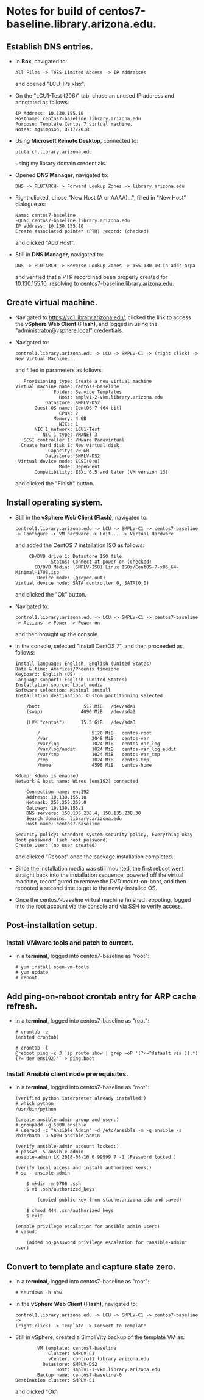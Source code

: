 # Notes for build of centos7-baseline.library.arizona.edu.

## Establish DNS entries.

*   In **Box**, navigated to:

        All Files -> TeSS Limited Access -> IP Addresses
		
	and opened "LCU-IPs.xlsx".
	
*   On the "LCU1-Test (206)" tab, chose an unused IP address and
    annotated as follows:
	
	    IP Address: 10.130.155.10
		Hostname: centos7-baseline.library.arizona.edu
		Purpose: Template Centos 7 virtual machine.
		Notes: mgsimpson, 8/17/2018

*   Using **Microsoft Remote Desktop**, connected to:

        plutarch.library.arizona.edu
		
	using my library domain credentials.
	
*   Opened **DNS Manager**, navigated to:

        DNS -> PLUTARCH- > Forward Lookup Zones -> library.arizona.edu
	
*   Right-clicked, chose "New Host (A or AAAA)...", filled in "New Host"
    dialogue as:
	
	    Name: centos7-baseline
		FQDN: centos7-baseline.library.arizona.edu
		IP address: 10.130.155.10
		Create associated pointer (PTR) record: (checked)
		
    and clicked "Add Host".
	
*   Still in **DNS Manager**, navigated to:

        DNS -> PLUTARCH -> Reverse Lookup Zones -> 155.130.10.in-addr.arpa
		
	and verified that a PTR record had been properly created for
    10.130.155.10, resolving to centos7-baseline.library.arizona.edu.
	
## Create virtual machine.

*   Navigated to https://vc1.library.arizona.edu/, clicked the
    link to access the **vSphere Web Client (Flash)**, and logged in
    using the "administrator@vsphere.local" credentials.
	
*   Navigated to:

        control1.library.arizona.edu -> LCU -> SMPLV-C1 -> (right click) -> New Virtual Machine...
	
	and filled in parameters as follows:

           Provisioning type: Create a new virtual machine
        Virtual machine name: centos7-baseline
                      Folder: Service Templates
                        Host: smplv1-2-vkm.library.arizona.edu
                   Datastore: SMPLV-DS2
               Guest OS name: CentOS 7 (64-bit)
                        CPUs: 2
                      Memory: 4 GB
                        NICs: 1
               NIC 1 network: LCU1-Test
                  NIC 1 type: VMXNET 3
           SCSI controller 1: VMware Paravirtual
          Create hard disk 1: New virtual disk
                    Capacity: 20 GB
                   Datastore: SMPLV-DS2
         Virtual device node: SCSI(0:0)
                        Mode: Dependent
               Compatibility: ESXi 6.5 and later (VM version 13)

    and clicked the "Finish" button.

## Install operating system.

*   Still in the **vSphere Web Client (Flash)**, navigated to:

        control1.library.arizona.edu -> LCU -> SMPLV-C1 -> centos7-baseline -> Configure -> VM hardware -> Edit... -> Virtual Hardware
		
	and added the CentOS 7 installation ISO as follows:
    
             CD/DVD drive 1: Datastore ISO file
                     Status: Connect at power on (checked)
               CD/DVD Media: (SMPLV-ISO) Linux ISOs/CentOS-7-x86_64-Minimal-1708.iso
                Device mode: (greyed out)
        Virtual device node: SATA controller 0, SATA(0:0)
        
    and clicked the "Ok" button.
	
*   Navigated to:
	
		control1.library.arizona.edu -> LCU -> SMPLV-C1 -> centos7-baseline -> Actions -> Power -> Power on

    and then brought up the console.
	
*   In the console, selected "Install CentOS 7", and then proceeded as follows:

		Install language: English, English (United States)
        Date & time: Americas/Phoenix timezone
        Keyboard: English (US)
        Language support: English (United States)
        Installation source: Local media
        Software selection: Minimal install
        Installation destination: Custom partitioning selected

	        /boot                512 MiB   /dev/sda1
			(swap)              4096 MiB   /dev/sda2
			
			(LVM "centos")      15.5 GiB   /dev/sda3
			
			    /                   5120 MiB   centos-root
			    /var                2048 MiB   centos-var
			    /var/log            1024 MiB   centos-var_log
			    /var/log/audit      1024 MiB   centos-var_log_audit
			    /var/tmp            1024 MiB   centos-var_tmp
			    /tmp                1024 MiB   centos-tmp
			    /home               4598 MiB   centos-home
					
		Kdump: Kdump is enabled
		Network & host name: Wires (ens192) connected

		    Connection name: ens192
			Address: 10.130.155.10
			Netmask: 255.255.255.0
			Gateway: 10.130.155.1
			DNS servers: 150.135.238.4, 150.135.238.30
			Search domains: library.arizona.edu
			Host name: centos7-baseline
			
		Security policy: Standard system security policy, Everything okay
		Root password: (set root password)
		Create User: (no user created)
		
    and clicked "Reboot" once the package installation completed.

*   Since the installation media was still mounted, the first reboot
    went straight back into the installation sequence; powered off the
	virtual machine, reconfigured to remove the DVD mount-on-boot, and
    then rebooted a second time to get to the newly-installed OS.

*   Once the centos7-baseline virtual machine finished rebooting, logged into
    the root account via the console and via SSH to verify access.

## Post-installation setup.

### Install VMware tools and patch to current.

*   In a **terminal**, logged into centos7-baseline as "root":

		# yum install open-vm-tools
        # yum update
		# reboot

## Add ping-on-reboot crontab entry for ARP cache refresh.

*   In a **terminal**, logged into centos7-baseline as "root":

        # crontab -e
		(edited crontab)

		# crontab -l
        @reboot ping -c 3 `ip route show | grep -oP '(?<=^default via )(.*)(?= dev ens192)'` > ping.boot

### Install Ansible client node prerequisites.

*   In a **terminal**, logged into centos7-baseline as "root":

	    (verified python interpreter already installed:)
	    # which python
		/usr/bin/python
		
		(create ansible-admin group and user:)
        # groupadd -g 5000 ansible
        # useradd -c "Ansible Admin" -d /etc/ansible -m -g ansible -s /bin/bash -u 5000 ansible-admin
        
        (verify ansible-admin account locked:)
        # passwd -S ansible-admin
		ansible-admin LK 2018-08-16 0 99999 7 -1 (Password locked.)

        (verify local access and install authorized keys:)
        # su - ansible-admin
            
            $ mkdir -m 0700 .ssh
            $ vi .ssh/authorized_keys
                
                (copied public key from stache.arizona.edu and saved)
                
            $ chmod 444 .ssh/authorized_keys
            $ exit

        (enable privilege escalation for ansible admin user:)
        # visudo
        
            (added no-password privilege escalation for "ansible-admin" user)

## Convert to template and capture state zero.

*   In a **terminal**, logged into centos7-baseline as "root":

        # shutdown -h now

*   In the **vSphere Web Client (Flash)**, navigated to:

        control1.library.arizona.edu -> LCU -> SMPLV-C1 -> centos7-baseline ->
        (right-click) -> Template -> Convert to Template

*   Still in vSphere, created a SimpliVity backup of the template VM as:

                VM template: centos7-baseline
		            Cluster: SMPLV-C1
		            vCenter: control1.library.arizona.edu
		          Datastore: SMPLV-DS2
		               Host: smplv1-1-vkm.library.arizona.edu
		        Backup name: centos7-baseline-0
		Destination cluster: SMPLV-C1
		
	and clicked "Ok".
